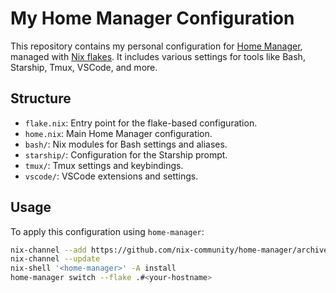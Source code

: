 # My Home Manager Configuration

This repository contains my personal configuration for 
[Home Manager](https://nix-community.github.io/home-manager/), managed with 
[Nix flakes](https://nixos.wiki/wiki/Flakes). It includes various settings for 
tools like Bash, Starship, Tmux, VSCode, and more.

## Structure

- `flake.nix`: Entry point for the flake-based configuration.
- `home.nix`: Main Home Manager configuration.
- `bash/`: Nix modules for Bash settings and aliases.
- `starship/`: Configuration for the Starship prompt.
- `tmux/`: Tmux settings and keybindings.
- `vscode/`: VSCode extensions and settings.

## Usage

To apply this configuration using `home-manager`:

```bash
nix-channel --add https://github.com/nix-community/home-manager/archive/master.tar.gz home-manager
nix-channel --update
nix-shell '<home-manager>' -A install
home-manager switch --flake .#<your-hostname>
```
